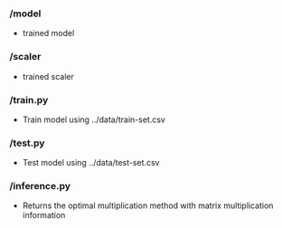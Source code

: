 ### /model

- trained model

### /scaler

- trained scaler

### /train.py

- Train model using ../data/train-set.csv

### /test.py

- Test model using ../data/test-set.csv

### /inference.py

- Returns the optimal multiplication method with matrix multiplication information
